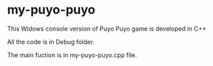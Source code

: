 # my-puyo-puyo

This Widows console version of Puyo Puyo game is developed in C++

All the code is in Debug folder.

The main fuction is in my-puyo-puyo.cpp file.

